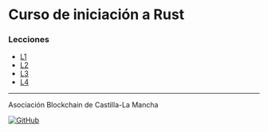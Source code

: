 # Curso de iniciación a Rust

### Lecciones
- [L1](./l-01/)
- [L2](./l-02/)
- [L3](./l-03/)
- [L4](./l-04/)

---
Asociación Blockchain de Castilla-La Mancha

[![GitHub](https://img.shields.io/badge/github-%23121011.svg?style=for-the-badge&logo=github&logoColor=white)](https://github.com/CLMblockchain)
